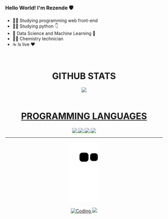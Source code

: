<!--Infos-->
### Hello World! I'm Rezende	:shield:

- :man_student: Studying programming web front-end
- :man_technologist: Studying python :point_down:
- :black_heart: Data Science and Machine Learning :black_heart:
- :man_scientist: Chemistry technician
- ☕ Is live ❤️

<br>

<!--GitHuv Stats-->
<h1 align="center">GITHUB STATS</h1>
<div align="center">
  <a href="https://github.com/Dev-Rezende">
  <img height="180em" bg_color="#000000" src="https://github-readme-stats.vercel.app/api?username=dev-rezende&show_icons=true&theme=merko&include_all_commits=true&count_private=true"/>
 
<!--ÍCONES DAS LINGUAGENS-->
</div>
  <br>
  <h1 align="center">PROGRAMMING LANGUAGES</h1>
  <div align="center">
    <img align="center" src="https://img.icons8.com/color/48/000000/html-5--v1.png"/>
    <img align="center" src="https://img.icons8.com/color/48/000000/css3.png"/>
    <img align="center" src="https://img.icons8.com/color/48/000000/javascript--v2.png"/>
    <img align="center" src="https://img.icons8.com/color/48/000000/python--v1.png"/>
  </div>
</div>

<hr>
 
<!--Snake Gif-->
<div align="center">
  <img align="center" src="https://github.com/rafaballerini/rafaballerini/blob/output/github-contribution-grid-snake.svg">
</div>

<br>
  
<!--Images-->
<div align="center">
  <img alt="Coding" height="250px" src="https://i.ytimg.com/vi/f02mOEt11OQ/maxresdefault.jpg">
  <img height="250px" src="https://c.tenor.com/41I-iMyClCgAAAAd/programmer-programming.gif">
</div>
